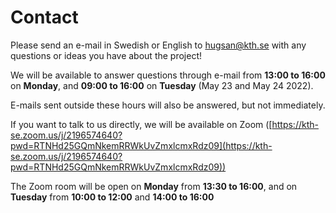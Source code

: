 # Contact
Please send an e-mail in Swedish or English to [hugsan@kth.se](mailto:hugsan@kth.se) with any questions or ideas you have about the project!  

We will be available to answer questions through e-mail from **13:00 to 16:00** on **Monday**, and **09:00 to 16:00** on **Tuesday** (May 23 and May 24 2022).

E-mails sent outside these hours will also be answered, but not immediately.

If you want to talk to us directly, we will be available on Zoom ([https://kth-se.zoom.us/j/2196574640?pwd=RTNHd25GQmNkemRRWkUvZmxlcmxRdz09](https://kth-se.zoom.us/j/2196574640?pwd=RTNHd25GQmNkemRRWkUvZmxlcmxRdz09))


The Zoom room will be open on **Monday** from **13:30 to 16:00**, and on **Tuesday** from **10:00 to 12:00** and **14:00 to 16:00**
